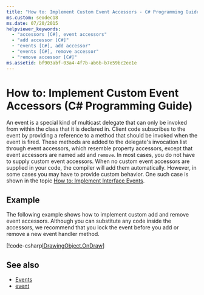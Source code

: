 ```yaml
---
title: "How to: Implement Custom Event Accessors - C# Programming Guide"
ms.custom: seodec18
ms.date: 07/20/2015
helpviewer_keywords: 
  - "accessors [C#], event accessors"
  - "add accessor [C#]"
  - "events [C#], add accessor"
  - "events [C#], remove accessor"
  - "remove accessor [C#]"
ms.assetid: bf903abf-03a4-4f7b-ab6b-b7e59bc2ee1e
---
```

# How to: Implement Custom Event Accessors (C# Programming Guide)
An event is a special kind of multicast delegate that can only be invoked from within the class that  it is declared in. Client code subscribes to the event by providing a reference to a method that should be invoked when the event is fired. These methods are added to the delegate's invocation list through event accessors, which resemble property accessors, except that event accessors are named `add` and `remove`. In most cases, you do not have to supply custom event accessors. When no custom event accessors are supplied in your code, the compiler will add them automatically. However, in some cases you may have to provide custom behavior. One such case is shown in the topic [How to:  Implement Interface Events](../../../csharp/programming-guide/events/how-to-implement-interface-events.md).  
  
## Example  
 The following example shows how to implement custom add and remove event accessors. Although you can substitute any code inside the accessors, we recommend that you lock the event before you add or remove a new event handler method.  
  
[!code-csharp[IDrawingObject.OnDraw](~/samples/snippets/csharp/VS_Snippets_VBCSharp/csProgGuideEvents/CS/Events.cs#IDrawingObjectOnDraw)]  
  
## See also

- [Events](../../../csharp/programming-guide/events/index.md)
- [event](../../../csharp/language-reference/keywords/event.md)
